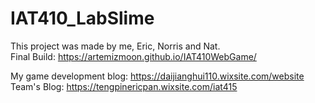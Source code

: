# IAT410_LabSlime
This project was made by me, Eric, Norris and Nat.<br> 
Final Build: https://artemizmoon.github.io/IAT410WebGame/

My game development blog: https://daijianghui110.wixsite.com/website<br>
Team's Blog: https://tengpinericpan.wixsite.com/iat415
